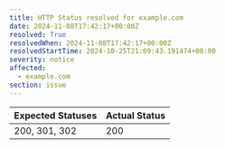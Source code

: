 ```yaml
---
title: HTTP Status resolved for example.com
date: 2024-11-08T17:42:17+00:00Z
resolved: True
resolvedWhen: 2024-11-08T17:42:17+00:00Z
resolvedStartTime: 2024-10-25T21:09:43.191474+00:00
severity: notice
affected:
  - example.com
section: issue
---
```


| Expected Statuses | Actual Status  |
|-------------------|----------------|
| 200, 301, 302 | 200 |
